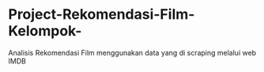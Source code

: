 # Project-Rekomendasi-Film-Kelompok-
Analisis Rekomendasi Film menggunakan data yang di scraping melalui web IMDB

